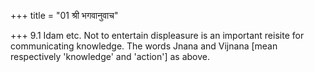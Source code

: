 +++
title = "01 श्री भगवानुवाच"

+++
9.1 Idam etc. Not to entertain displeasure is an important reisite for
communicating knowledge. The words Jnana and Vijnana \[mean respectively
'knowledge' and 'action'\] as above.
